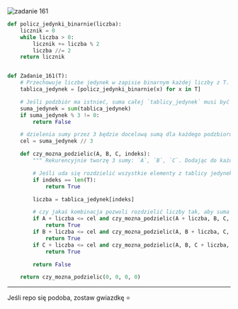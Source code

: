 <picture>
  <source srcset="../../srt/zbior_zadan/161.png" media="(prefers-color-scheme: light)">
  <source srcset="../../srt/zbior_zadan/black_161.png" media="(prefers-color-scheme: dark)">
  <img src="../../srt/zbior_zadan/black_161.png" alt="zadanie 161">
</picture>

```python
def policz_jedynki_binarnie(liczba):
    licznik = 0
    while liczba > 0:
        licznik += liczba % 2
        liczba //= 2
    return licznik


def Zadanie_161(T):
    # Przechowuje liczbe jedynek w zapisie binarnym każdej liczby z T.
    tablica_jedynek = [policz_jedynki_binarnie(x) for x in T]

    # Jeśli podzbiór ma istnieć, suma całej `tablicy_jedynek` musi być podzielna przez 3
    suma_jedynek = sum(tablica_jedynek)
    if suma_jedynek % 3 != 0:
        return False

    # dzielenia sumy przez 3 będzie docelową sumą dla każdego podzbioru.
    cel = suma_jedynek // 3

    def czy_mozna_podzielic(A, B, C, indeks):
        """ Rekurencyjnie tworzę 3 sumy: `A`, `B`, `C`. Dodając do każdej z nich wartości z `tablicy_jedynek` """

        # Jeśli uda się rozdzielić wszystkie elementy z tablicy jedynek i nie przekroczyć docelowej sumy, to podział jest możliwy.
        if indeks == len(T):
            return True

        liczba = tablica_jedynek[indeks]

        # czy jakaś kombinacja pozwoli rozdzielić liczby tak, aby suma w żadnym z podzbiorów nie przekroczyła docelowej wartości.
        if A + liczba <= cel and czy_mozna_podzielic(A + liczba, B, C, indeks + 1):
            return True
        if B + liczba <= cel and czy_mozna_podzielic(A, B + liczba, C, indeks + 1):
            return True
        if C + liczba <= cel and czy_mozna_podzielic(A, B, C + liczba, indeks + 1):
            return True

        return False

    return czy_mozna_podzielic(0, 0, 0, 0)
```


---
Jeśli repo się podoba, zostaw gwiazdkę ⭐

